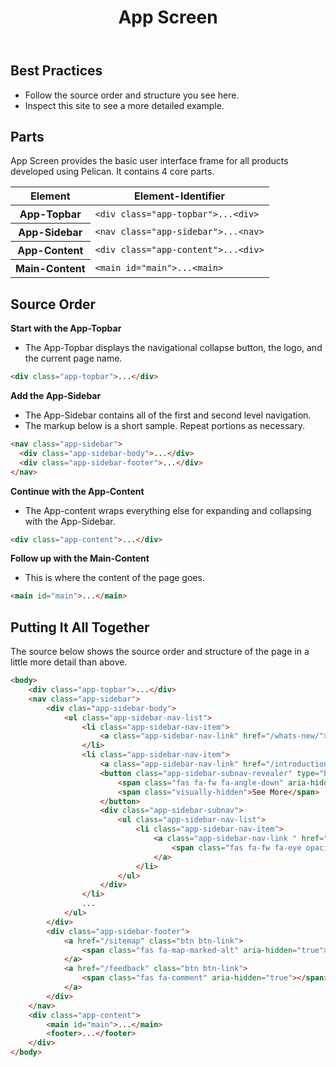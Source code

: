 ﻿---
title: App Screen
summary: The App Screen is the container for your digital product. 
tags: basic view, sidenav, topbar
layout: guide
eleventyNavigation:
  key: App Screen
  parent: Components
  order: 20
  excerpt: The App Screen is the container for your digital product. 
  img: /img/illustrations/illus-app-screen.svg
---

## Best Practices

- Follow the source order and structure you see here.
- Inspect this site to see a more detailed example.

## Parts

App Screen provides the basic user interface frame for all products developed using Pelican. It contains 4 core parts.

<div class="table-responsive">
  <table class="table mb-8">
    <thead>
        <tr>
          <th id="Element">Element</th>
          <th id="Element-Identifier">Element-Identifier</th>
        </tr>
    </thead>
    <tbody>
      <tr>
        <th id="App-Topbar">App-Topbar</th>
        <td headers="App-Topbar Element-Identifier"><code>&lt;div class="app-topbar"&gt;...&lt;div&gt;</code></td>
      </tr> 
      <tr>
        <th id="App-Sidebar">App-Sidebar</th>
        <td headers="App-Sidebar Element-Identifier"><code>&lt;nav class="app-sidebar"&gt;...&lt;nav&gt;</code></td>
      </tr> 
      <tr>
        <th id="App-Content">App-Content</th>
        <td headers="App-Content Element-Identifier"><code>&lt;div class="app-content"&gt;...&lt;div&gt;</code></td>
      </tr>
      <tr>
        <th id="Main-Content">Main-Content</th>
        <td headers="Main-Content Element-Identifier"><code>&lt;main id="main"&gt;...&lt;main&gt;</code></td>
      </tr>                         
    </tbody>
  </table>
</div>

## Source Order

**Start with the App-Topbar**

- The App-Topbar displays the navigational collapse button, the logo, and the current page name.

```html
<div class="app-topbar">...</div>
```

**Add the App-Sidebar**

- The App-Sidebar contains all of the first and second level navigation.
- The markup below is a short sample. Repeat portions as necessary.

```html
<nav class="app-sidebar">
  <div class="app-sidebar-body">...</div>
  <div class="app-sidebar-footer">...</div>
</nav>
```

**Continue with the App-Content**

- The App-content wraps everything else for expanding and collapsing with the App-Sidebar.

```html
<div class="app-content">...</div>
```

**Follow up with the Main-Content**

- This is where the content of the page goes.

```html
<main id="main">...</main>
```

## Putting It All Together

The source below shows the source order and structure of the page in a little more detail than above.

```html
<body>
    <div class="app-topbar">...</div>
    <nav class="app-sidebar">
        <div clas="app-sidebar-body">
            <ul class="app-sidebar-nav-list">
                <li class="app-sidebar-nav-item">
                    <a class="app-sidebar-nav-link" href="/whats-new/">What’s New</a>
                </li>
                <li class="app-sidebar-nav-item">
                    <a class="app-sidebar-nav-link" href="/introduction/">Introduction</a>
                    <button class="app-sidebar-subnav-revealer" type="button" data-bs-toggle="collapse" data-bs-target="#Introduction" aria-controls="Introduction" aria-expanded="false">
                        <span class="fas fa-fw fa-angle-down" aria-hidden="true"></span>
                        <span class="visually-hidden">See More</span>
                    </button>
                    <div class="app-sidebar-subnav">
                        <ul class="app-sidebar-nav-list">
                            <li class="app-sidebar-nav-item">
                                <a class="app-sidebar-nav-link " href="/introduction/considerations/">
                                    <span class="fas fa-fw fa-eye opacity-00" aria-hidden="true"></span> Important Considerations
                                </a>
                            </li>
                        </ul>
                    </div>
                </li>
                ...
            </ul>
        </div>
        <div class="app-sidebar-footer">
            <a href="/sitemap" class="btn btn-link">
                <span class="fas fa-map-marked-alt" aria-hidden="true"></span> Sitemap
            </a>
            <a href="/feedback" class="btn btn-link">
                <span class="fas fa-comment" aria-hidden="true"></span> Feedback
            </a>
        </div>
    </nav>
    <div class="app-content">
        <main id="main">...</main>
        <footer>...</footer>
    </div>
</body>
```




